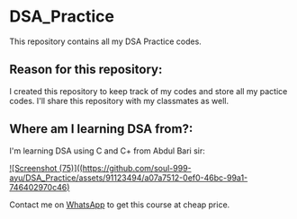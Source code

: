 # DSA_Practice
This repository contains all my DSA Practice codes.

## Reason for this repository:
I created this repository to keep track of my codes and store all my pactice codes. I'll share this repository with my classmates as well.

## Where am I learning DSA from?:
I'm learning DSA using C and C+ from Abdul Bari sir:

[![Screenshot (75)]((https://github.com/soul-999-ayu/DSA_Practice/assets/91123494/a07a7512-0ef0-46bc-99a1-746402970c46)](https://www.udemy.com/course/datastructurescncpp/)

Contact me on [WhatsApp](https://wa.link/hcohw6) to get this course at cheap price.

